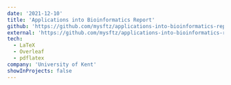 ```yaml
---
date: '2021-12-10'
title: 'Applications into Bioinformatics Report'
github: 'https://github.com/mysftz/applications-into-bioinformatics-report'
external: 'https://github.com/mysftz/applications-into-bioinformatics-report/document/main.pdf'
tech:
  - LaTeX
  - Overleaf
  - pdflatex
company: 'University of Kent'
showInProjects: false
---
```


